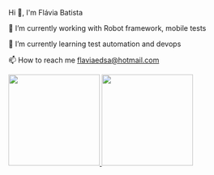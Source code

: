 Hi 👋, I'm Flávia Batista

🔭 I’m currently working with Robot framework, mobile tests

🌱 I’m currently learning test automation and devops

📫 How to reach me flaviaedsa@hotmail.com

<div>
<a href="https://github.com/flaviaedsa">
<img height="180em" src="https://github-readme-stats.vercel.app/api?username=flaviaedsa&show_icons=true&theme=dracula&include_all_commits=true&count_private=true"/>
<img height="180em" src="https://github-readme-stats.vercel.app/api/top-langs/?username=flaviaedsa&layout=compact&langs_count=7&theme=dracula"/>
</div>
  


